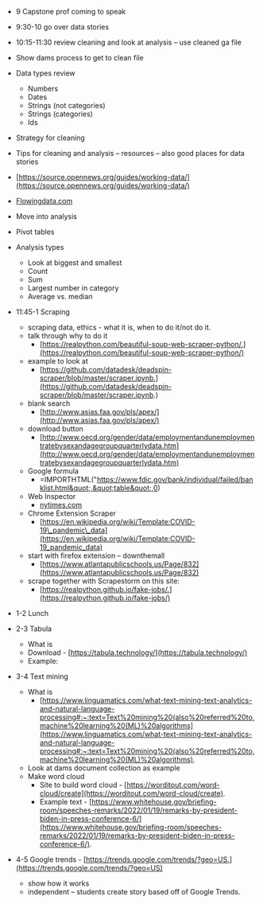 - 9 Capstone prof coming to speak
- 9:30-10 go over data stories
- 10:15-11:30 review cleaning and look at analysis – use cleaned ga file

- Show dams process to get to clean file
- Data types review
  - Numbers
  - Dates
  - Strings (not categories)
  - Strings (categories)
  - Ids
- Strategy for cleaning
- Tips for cleaning and analysis – resources – also good places for data stories
- [https://source.opennews.org/guides/working-data/](https://source.opennews.org/guides/working-data/)
- [Flowingdata.com](mailto:Flowingdata.com)
- Move into analysis
- Pivot tables
- Analysis types
  - Look at biggest and smallest
  - Count
  - Sum
  - Largest number in category
  - Average vs. median

- 11:45-1 Scraping
  - scraping data, ethics - what it is, when to do it/not do it.
  - talk through why to do it
    - [https://realpython.com/beautiful-soup-web-scraper-python/.](https://realpython.com/beautiful-soup-web-scraper-python/)
  - example to look at
    - [https://github.com/datadesk/deadspin-scraper/blob/master/scraper.ipynb.](https://github.com/datadesk/deadspin-scraper/blob/master/scraper.ipynb.)
  - blank search
    - [http://www.asias.faa.gov/pls/apex/](http://www.asias.faa.gov/pls/apex/)
  - download button
    - [http://www.oecd.org/gender/data/employmentandunemploymentratebysexandagegroupquarterlydata.htm](http://www.oecd.org/gender/data/employmentandunemploymentratebysexandagegroupquarterlydata.htm)
  - Google formula
    - =IMPORTHTML(&quot;https://www.fdic.gov/bank/individual/failed/banklist.html&quot;,&quot;table&quot;,0)
  - Web Inspector
    - [nytimes.com](http://nytimes.com/)
  - Chrome Extension Scraper
    - [https://en.wikipedia.org/wiki/Template:COVID-19\_pandemic\_data](https://en.wikipedia.org/wiki/Template:COVID-19_pandemic_data)
  - start with firefox extension – downthemall
    - [https://www.atlantapublicschools.us/Page/832](https://www.atlantapublicschools.us/Page/832)
  - scrape together with Scrapestorm on this site:
    - [https://realpython.github.io/fake-jobs/.](https://realpython.github.io/fake-jobs/)
- 1-2 Lunch
- 2-3 Tabula
  - What is
  - Download - [https://tabula.technology/](https://tabula.technology/)
  - Example:
- 3-4 Text mining
  - What is
    - [https://www.linguamatics.com/what-text-mining-text-analytics-and-natural-language-processing#:~:text=Text%20mining%20(also%20referred%20to,machine%20learning%20(ML)%20algorithms](https://www.linguamatics.com/what-text-mining-text-analytics-and-natural-language-processing#:~:text=Text%20mining%20(also%20referred%20to,machine%20learning%20(ML)%20algorithms).
  - Look at dams document collection as example
  - Make word cloud
    - Site to build word cloud - [https://worditout.com/word-cloud/create](https://worditout.com/word-cloud/create).
    - Example text - [https://www.whitehouse.gov/briefing-room/speeches-remarks/2022/01/19/remarks-by-president-biden-in-press-conference-6/](https://www.whitehouse.gov/briefing-room/speeches-remarks/2022/01/19/remarks-by-president-biden-in-press-conference-6/).
- 4-5 Google trends - [https://trends.google.com/trends/?geo=US.](https://trends.google.com/trends/?geo=US)
  - show how it works
  - independent – students create story based off of Google Trends.
